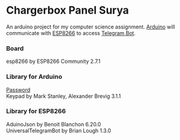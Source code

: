 # Chargerbox Panel Surya
 An arduino project for my computer science assignment.
 [Arduino](https://github.com/nokatotedo/chargerbox-panel-surya/blob/main/ChargeboxPanelSurya.ino) will communicate with [ESP8266](https://github.com/nokatotedo/chargerbox-panel-surya/blob/main/TelegramChargerboxPanelSurya.ino) to access [Telegram Bot](t.me/chargerbox_notifbot).
 
 ### Board
 esp8266 by ESP8266 Community 2.7.1
 
 ### Library for Arduino
 [Password](https://playground.arduino.cc/Code/Password/) </br>
 Keypad by Mark Stanley, Alexander Brevig 3.1.1 </br>
 
 ### Library for ESP8266
 AduinoJson by Benoit Blanchon 6.20.0 </br>
 UniversalTelegramBot by Brian Lough 1.3.0 </br>
